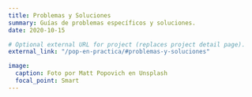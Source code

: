```yaml
---
title: Problemas y Soluciones
summary: Guías de problemas específicos y soluciones.
date: 2020-10-15

# Optional external URL for project (replaces project detail page).
external_link: "/pop-en-practica/#problemas-y-soluciones"

image:
  caption: Foto por Matt Popovich en Unsplash
  focal_point: Smart
---
```

